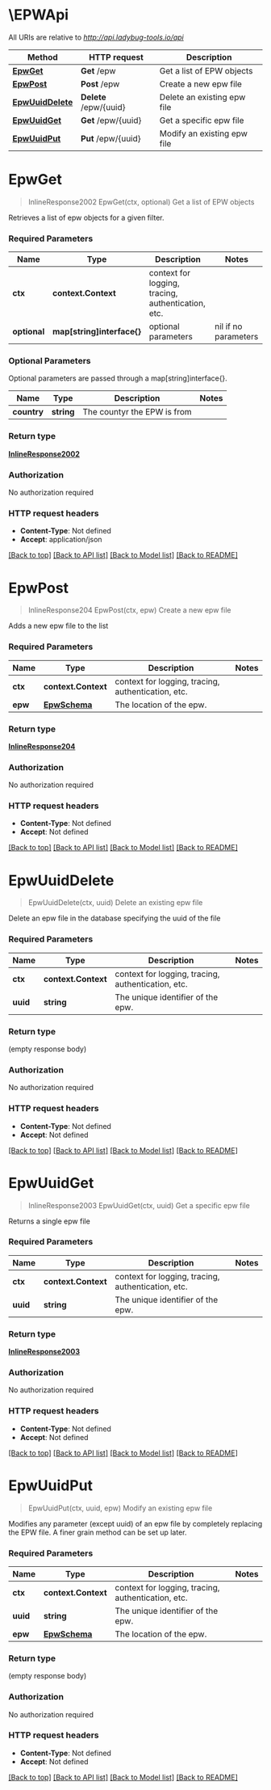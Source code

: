 # \EPWApi

All URIs are relative to *http://api.ladybug-tools.io/api*

Method | HTTP request | Description
------------- | ------------- | -------------
[**EpwGet**](EPWApi.md#EpwGet) | **Get** /epw | Get a list of EPW objects
[**EpwPost**](EPWApi.md#EpwPost) | **Post** /epw | Create a new epw file
[**EpwUuidDelete**](EPWApi.md#EpwUuidDelete) | **Delete** /epw/{uuid} | Delete an existing epw file
[**EpwUuidGet**](EPWApi.md#EpwUuidGet) | **Get** /epw/{uuid} | Get a specific epw file
[**EpwUuidPut**](EPWApi.md#EpwUuidPut) | **Put** /epw/{uuid} | Modify an existing epw file


# **EpwGet**
> InlineResponse2002 EpwGet(ctx, optional)
Get a list of EPW objects

Retrieves a list of epw objects for a given filter.

### Required Parameters

Name | Type | Description  | Notes
------------- | ------------- | ------------- | -------------
 **ctx** | **context.Context** | context for logging, tracing, authentication, etc.
 **optional** | **map[string]interface{}** | optional parameters | nil if no parameters

### Optional Parameters
Optional parameters are passed through a map[string]interface{}.

Name | Type | Description  | Notes
------------- | ------------- | ------------- | -------------
 **country** | **string**| The countyr the EPW is from | 

### Return type

[**InlineResponse2002**](inline_response_200_2.md)

### Authorization

No authorization required

### HTTP request headers

 - **Content-Type**: Not defined
 - **Accept**: application/json

[[Back to top]](#) [[Back to API list]](../README.md#documentation-for-api-endpoints) [[Back to Model list]](../README.md#documentation-for-models) [[Back to README]](../README.md)

# **EpwPost**
> InlineResponse204 EpwPost(ctx, epw)
Create a new epw file

Adds a new epw file to the list

### Required Parameters

Name | Type | Description  | Notes
------------- | ------------- | ------------- | -------------
 **ctx** | **context.Context** | context for logging, tracing, authentication, etc.
  **epw** | [**EpwSchema**](EpwSchema.md)| The location of the epw. | 

### Return type

[**InlineResponse204**](inline_response_204.md)

### Authorization

No authorization required

### HTTP request headers

 - **Content-Type**: Not defined
 - **Accept**: Not defined

[[Back to top]](#) [[Back to API list]](../README.md#documentation-for-api-endpoints) [[Back to Model list]](../README.md#documentation-for-models) [[Back to README]](../README.md)

# **EpwUuidDelete**
> EpwUuidDelete(ctx, uuid)
Delete an existing epw file

Delete an epw file in the database specifying the uuid of the file

### Required Parameters

Name | Type | Description  | Notes
------------- | ------------- | ------------- | -------------
 **ctx** | **context.Context** | context for logging, tracing, authentication, etc.
  **uuid** | **string**| The unique identifier of the epw. | 

### Return type

 (empty response body)

### Authorization

No authorization required

### HTTP request headers

 - **Content-Type**: Not defined
 - **Accept**: Not defined

[[Back to top]](#) [[Back to API list]](../README.md#documentation-for-api-endpoints) [[Back to Model list]](../README.md#documentation-for-models) [[Back to README]](../README.md)

# **EpwUuidGet**
> InlineResponse2003 EpwUuidGet(ctx, uuid)
Get a specific epw file

Returns a single epw file

### Required Parameters

Name | Type | Description  | Notes
------------- | ------------- | ------------- | -------------
 **ctx** | **context.Context** | context for logging, tracing, authentication, etc.
  **uuid** | **string**| The unique identifier of the epw. | 

### Return type

[**InlineResponse2003**](inline_response_200_3.md)

### Authorization

No authorization required

### HTTP request headers

 - **Content-Type**: Not defined
 - **Accept**: Not defined

[[Back to top]](#) [[Back to API list]](../README.md#documentation-for-api-endpoints) [[Back to Model list]](../README.md#documentation-for-models) [[Back to README]](../README.md)

# **EpwUuidPut**
> EpwUuidPut(ctx, uuid, epw)
Modify an existing epw file

Modifies any parameter (except uuid) of an epw file by completely replacing the EPW file. A finer grain method can be set up later.

### Required Parameters

Name | Type | Description  | Notes
------------- | ------------- | ------------- | -------------
 **ctx** | **context.Context** | context for logging, tracing, authentication, etc.
  **uuid** | **string**| The unique identifier of the epw. | 
  **epw** | [**EpwSchema**](EpwSchema.md)| The location of the epw. | 

### Return type

 (empty response body)

### Authorization

No authorization required

### HTTP request headers

 - **Content-Type**: Not defined
 - **Accept**: Not defined

[[Back to top]](#) [[Back to API list]](../README.md#documentation-for-api-endpoints) [[Back to Model list]](../README.md#documentation-for-models) [[Back to README]](../README.md)

